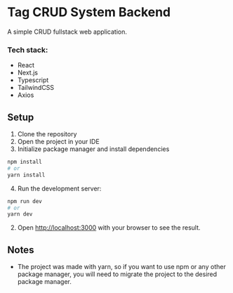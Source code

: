 # Tag CRUD System Backend

A simple CRUD fullstack web application.

### Tech stack:
- React
- Next.js
- Typescript
- TailwindCSS
- Axios

## Setup

1. Clone the repository
2. Open the project in your IDE
3. Initialize package manager and install dependencies

```bash
npm install
# or
yarn install
```
4. Run the development server:

```bash
npm run dev
# or
yarn dev
```

2. Open [http://localhost:3000](http://localhost:3000) with your browser to see the result.

## Notes
- The project was made with yarn, so if you want to use npm or any other package manager, you will need to migrate the project to the desired package manager.
